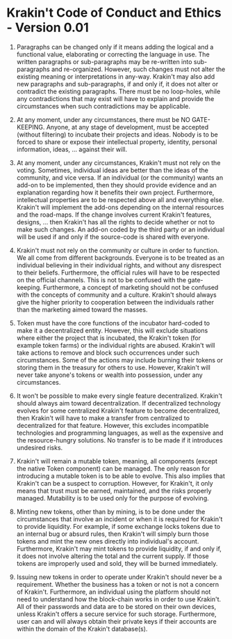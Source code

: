 # Krakin't Code of Conduct and Ethics - Version 0.01

1. Paragraphs can be changed only if it means adding the logical and a functional value, elaborating or correcting the language in use. The written paragraphs or sub-paragraphs may be re-written into sub-paragraphs and re-organized. However, such changes must not alter the existing meaning or interpretations in any-way. Krakin't may also add new paragraphs and sub-paragraphs, if and only if, it does not alter or contradict the existing paragraphs. There must be no loop-holes, while any contradictions that may exist will have to explain and provide the circumstances when such contradictions may be applicable.

2. At any moment, under any circumstances, there must be NO GATE-KEEPING. Anyone, at any stage of development, must be accepted (without filtering) to incubate their projects and ideas. Nobody is to be forced to share or expose their intellectual property, identity, personal information, ideas, … against their will.

3. At any moment, under any circumstances, Krakin't must not rely on the voting. Sometimes, individual ideas are better than the ideas of the community, and vice versa. If an individual (or the community) wants an add-on to be implemented, then they should provide evidence and an explanation regarding how it benefits their own project. Furthermore, intellectual properties are to be respected above all and everything else. Krakin't will implement the add-ons depending on the internal resources and the road-maps. If the change involves current Krakin't features, designs, … then Krakin't has all the rights to decide whether or not to make such changes. An add-on coded by the third party or an individual will be used if and only if the source-code is shared with everyone.

4. Krakin't must not rely on the community or culture in order to function. We all come from different backgrounds. Everyone is to be treated as an individual believing in their individual rights, and without any disrespect to their beliefs. Furthermore, the official rules will have to be respected on the official channels. This is not to be confused with the gate-keeping. Furthermore, a concept of marketing should not be confused with the concepts of community and a culture. Krakin't should always give the higher priority to cooperation between the individuals rather than the marketing aimed toward the masses.

5. Token must have the core functions of the incubator hard-coded to make it a decentralized entity. However, this will exclude situations where either the project that is incubated, the Krakin't token (for example token farms) or the individual rights are abused. Krakin't will take actions to remove and block such occurrences under such circumstances. Some of the actions may include burning their tokens or storing them in the treasury for others to use. However, Krakin't will never take anyone's tokens or wealth into possession, under any circumstances.

6. It won't be possible to make every single feature decentralized. Krakin't should always aim toward decentralization. If decentralized technology evolves for some centralized Krakin't feature to become decentralized, then Krakin't will have to make a transfer from centralized to decentralized for that feature. However, this excludes incompatible technologies and programming languages, as well as the expensive and the resource-hungry solutions. No transfer is to be made if it introduces undesired risks.

7. Krakin't will remain a mutable token, meaning, all components (except the native Token component) can be managed. The only reason for introducing a mutable token is to be able to evolve. This also implies that Krakin't can be a suspect to corruption. However, for Krakin't, it only means that trust must be earned, maintained, and the risks properly managed. Mutability is to be used only for the purpose of evolving.

8. Minting new tokens, other than by mining, is to be done under the circumstances that involve an incident or when it is required for Krakin't to provide liquidity. For example, if some exchange locks tokens due to an internal bug or absurd rules, then Krakin't will simply burn those tokens and mint the new ones directly into individual's account. Furthermore, Krakin't may mint tokens to provide liquidity, if and only if, it does not involve altering the total and the current supply. If those tokens are improperly used and sold, they will be burned immediately.

9. Issuing new tokens in order to operate under Krakin't should never be a requirement. Whether the business has a token or not is not a concern of Krakin't. Furthermore, an individual using the platform should not need to understand how the block-chain works in order to use Krakin't. All of their passwords and data are to be stored on their own devices, unless Krakin't offers a secure service for such storage. Furthermore, user can and will always obtain their private keys if their accounts are within the domain of the Krakin't database(s).
